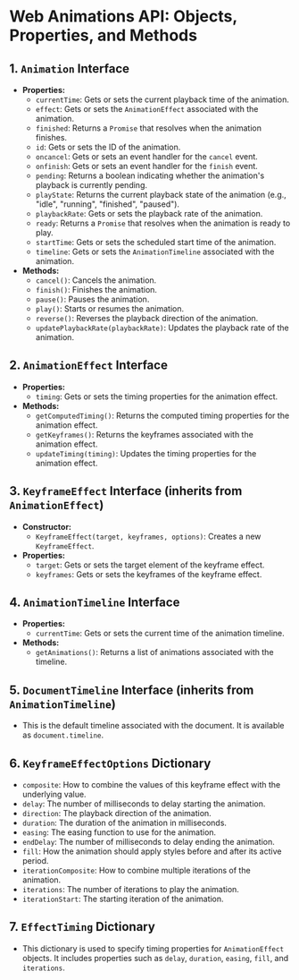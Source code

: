 # Web Animations API: Objects, Properties, and Methods

## 1. `Animation` Interface

* **Properties:**
    * `currentTime`: Gets or sets the current playback time of the animation.
    * `effect`: Gets or sets the `AnimationEffect` associated with the animation.
    * `finished`: Returns a `Promise` that resolves when the animation finishes.
    * `id`: Gets or sets the ID of the animation.
    * `oncancel`: Gets or sets an event handler for the `cancel` event.
    * `onfinish`: Gets or sets an event handler for the `finish` event.
    * `pending`: Returns a boolean indicating whether the animation's playback is currently pending.
    * `playState`: Returns the current playback state of the animation (e.g., "idle", "running", "finished", "paused").
    * `playbackRate`: Gets or sets the playback rate of the animation.
    * `ready`: Returns a `Promise` that resolves when the animation is ready to play.
    * `startTime`: Gets or sets the scheduled start time of the animation.
    * `timeline`: Gets or sets the `AnimationTimeline` associated with the animation.
* **Methods:**
    * `cancel()`: Cancels the animation.
    * `finish()`: Finishes the animation.
    * `pause()`: Pauses the animation.
    * `play()`: Starts or resumes the animation.
    * `reverse()`: Reverses the playback direction of the animation.
    * `updatePlaybackRate(playbackRate)`: Updates the playback rate of the animation.

## 2. `AnimationEffect` Interface

* **Properties:**
    * `timing`: Gets or sets the timing properties for the animation effect.
* **Methods:**
    * `getComputedTiming()`: Returns the computed timing properties for the animation effect.
    * `getKeyframes()`: Returns the keyframes associated with the animation effect.
    * `updateTiming(timing)`: Updates the timing properties for the animation effect.

## 3. `KeyframeEffect` Interface (inherits from `AnimationEffect`)

* **Constructor:**
    * `KeyframeEffect(target, keyframes, options)`: Creates a new `KeyframeEffect`.
* **Properties:**
    * `target`: Gets or sets the target element of the keyframe effect.
    * `keyframes`: Gets or sets the keyframes of the keyframe effect.

## 4. `AnimationTimeline` Interface

* **Properties:**
    * `currentTime`: Gets or sets the current time of the animation timeline.
* **Methods:**
    * `getAnimations()`: Returns a list of animations associated with the timeline.

## 5. `DocumentTimeline` Interface (inherits from `AnimationTimeline`)

* This is the default timeline associated with the document. It is available as `document.timeline`.

## 6. `KeyframeEffectOptions` Dictionary

* `composite`: How to combine the values of this keyframe effect with the underlying value.
* `delay`: The number of milliseconds to delay starting the animation.
* `direction`: The playback direction of the animation.
* `duration`: The duration of the animation in milliseconds.
* `easing`: The easing function to use for the animation.
* `endDelay`: The number of milliseconds to delay ending the animation.
* `fill`: How the animation should apply styles before and after its active period.
* `iterationComposite`: How to combine multiple iterations of the animation.
* `iterations`: The number of iterations to play the animation.
* `iterationStart`: The starting iteration of the animation.

## 7. `EffectTiming` Dictionary

* This dictionary is used to specify timing properties for `AnimationEffect` objects. It includes properties such as `delay`, `duration`, `easing`, `fill`, and `iterations`.
```
